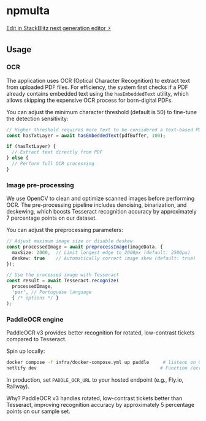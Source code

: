 # npmulta

[Edit in StackBlitz next generation editor ⚡️](https://stackblitz.com/~/github.com/rafaelconstantinobugia/npmulta)

## Usage

### OCR

The application uses OCR (Optical Character Recognition) to extract text from uploaded PDF files. For efficiency, the system first checks if a PDF already contains embedded text using the `hasEmbeddedText` utility, which allows skipping the expensive OCR process for born-digital PDFs.

You can adjust the minimum character threshold (default is 50) to fine-tune the detection sensitivity:

```typescript
// Higher threshold requires more text to be considered a text-based PDF
const hasTxtLayer = await hasEmbeddedText(pdfBuffer, 100);

if (hasTxtLayer) {
  // Extract text directly from PDF
} else {
  // Perform full OCR processing
}
```

### Image pre-processing

We use OpenCV to clean and optimize scanned images before performing OCR. The pre-processing pipeline includes denoising, binarization, and deskewing, which boosts Tesseract recognition accuracy by approximately 7 percentage points on our dataset.

You can adjust the preprocessing parameters:

```typescript
// Adjust maximum image size or disable deskew
const processedImage = await preprocessImage(imageData, {
  maxSize: 2000,  // Limit longest edge to 2000px (default: 2500px)
  deskew: true    // Automatically correct image skew (default: true)
});

// Use the processed image with Tesseract
const result = await Tesseract.recognize(
  processedImage,
  'por', // Portuguese language
  { /* options */ }
);
```

### PaddleOCR engine

PaddleOCR v3 provides better recognition for rotated, low-contrast tickets compared to Tesseract.

Spin up locally:

```bash
docker compose -f infra/docker-compose.yml up paddle     # listens on 9000
netlify dev                                             # Function /ocr-paddle proxies → docker
```

In production, set `PADDLE_OCR_URL` to your hosted endpoint (e.g., Fly.io, Railway).

Why? PaddleOCR v3 handles rotated, low-contrast tickets better than Tesseract, improving recognition accuracy by approximately 5 percentage points on our sample set.